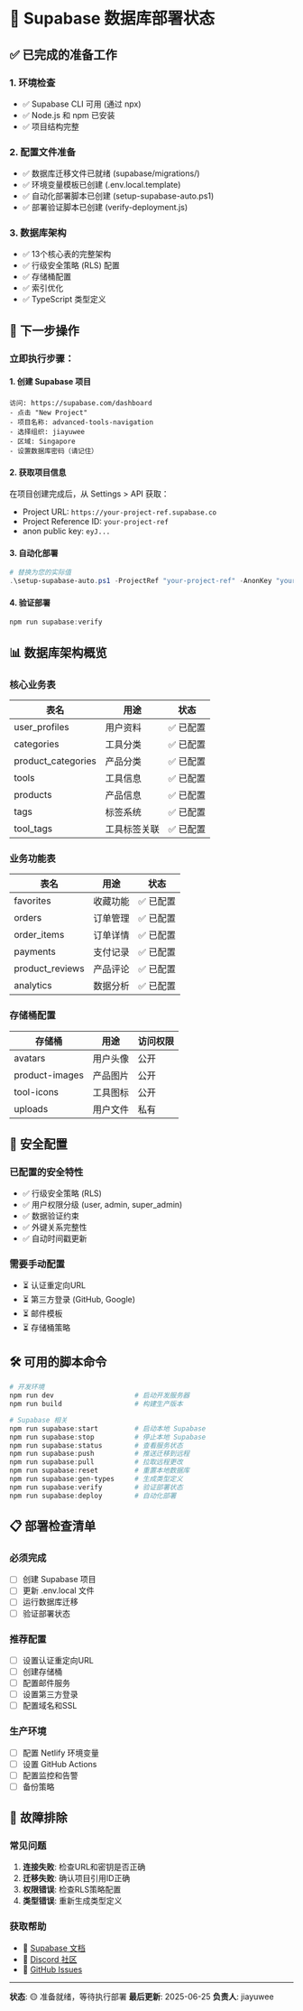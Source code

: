 # 🚀 Supabase 数据库部署状态

## ✅ 已完成的准备工作

### 1. 环境检查
- ✅ Supabase CLI 可用 (通过 npx)
- ✅ Node.js 和 npm 已安装
- ✅ 项目结构完整

### 2. 配置文件准备
- ✅ 数据库迁移文件已就绪 (supabase/migrations/)
- ✅ 环境变量模板已创建 (.env.local.template)
- ✅ 自动化部署脚本已创建 (setup-supabase-auto.ps1)
- ✅ 部署验证脚本已创建 (verify-deployment.js)

### 3. 数据库架构
- ✅ 13个核心表的完整架构
- ✅ 行级安全策略 (RLS) 配置
- ✅ 存储桶配置
- ✅ 索引优化
- ✅ TypeScript 类型定义

## 🔄 下一步操作

### 立即执行步骤：

#### 1. 创建 Supabase 项目
```
访问: https://supabase.com/dashboard
- 点击 "New Project"
- 项目名称: advanced-tools-navigation
- 选择组织: jiayuwee
- 区域: Singapore
- 设置数据库密码（请记住）
```

#### 2. 获取项目信息
在项目创建完成后，从 Settings > API 获取：
- Project URL: `https://your-project-ref.supabase.co`
- Project Reference ID: `your-project-ref`
- anon public key: `eyJ...`

#### 3. 自动化部署
```powershell
# 替换为您的实际值
.\setup-supabase-auto.ps1 -ProjectRef "your-project-ref" -AnonKey "your-anon-key"
```

#### 4. 验证部署
```powershell
npm run supabase:verify
```

## 📊 数据库架构概览

### 核心业务表
| 表名 | 用途 | 状态 |
|------|------|------|
| user_profiles | 用户资料 | ✅ 已配置 |
| categories | 工具分类 | ✅ 已配置 |
| product_categories | 产品分类 | ✅ 已配置 |
| tools | 工具信息 | ✅ 已配置 |
| products | 产品信息 | ✅ 已配置 |
| tags | 标签系统 | ✅ 已配置 |
| tool_tags | 工具标签关联 | ✅ 已配置 |

### 业务功能表
| 表名 | 用途 | 状态 |
|------|------|------|
| favorites | 收藏功能 | ✅ 已配置 |
| orders | 订单管理 | ✅ 已配置 |
| order_items | 订单详情 | ✅ 已配置 |
| payments | 支付记录 | ✅ 已配置 |
| product_reviews | 产品评论 | ✅ 已配置 |
| analytics | 数据分析 | ✅ 已配置 |

### 存储桶配置
| 存储桶 | 用途 | 访问权限 |
|--------|------|----------|
| avatars | 用户头像 | 公开 |
| product-images | 产品图片 | 公开 |
| tool-icons | 工具图标 | 公开 |
| uploads | 用户文件 | 私有 |

## 🔐 安全配置

### 已配置的安全特性
- ✅ 行级安全策略 (RLS) 
- ✅ 用户权限分级 (user, admin, super_admin)
- ✅ 数据验证约束
- ✅ 外键关系完整性
- ✅ 自动时间戳更新

### 需要手动配置
- ⏳ 认证重定向URL
- ⏳ 第三方登录 (GitHub, Google)
- ⏳ 邮件模板
- ⏳ 存储桶策略

## 🛠️ 可用的脚本命令

```powershell
# 开发环境
npm run dev                    # 启动开发服务器
npm run build                  # 构建生产版本

# Supabase 相关
npm run supabase:start         # 启动本地 Supabase
npm run supabase:stop          # 停止本地 Supabase
npm run supabase:status        # 查看服务状态
npm run supabase:push          # 推送迁移到远程
npm run supabase:pull          # 拉取远程更改
npm run supabase:reset         # 重置本地数据库
npm run supabase:gen-types     # 生成类型定义
npm run supabase:verify        # 验证部署状态
npm run supabase:deploy        # 自动化部署
```

## 📋 部署检查清单

### 必须完成
- [ ] 创建 Supabase 项目
- [ ] 更新 .env.local 文件
- [ ] 运行数据库迁移
- [ ] 验证部署状态

### 推荐配置
- [ ] 设置认证重定向URL
- [ ] 创建存储桶
- [ ] 配置邮件服务
- [ ] 设置第三方登录
- [ ] 配置域名和SSL

### 生产环境
- [ ] 配置 Netlify 环境变量
- [ ] 设置 GitHub Actions
- [ ] 配置监控和告警
- [ ] 备份策略

## 🚨 故障排除

### 常见问题
1. **连接失败**: 检查URL和密钥是否正确
2. **迁移失败**: 确认项目引用ID正确
3. **权限错误**: 检查RLS策略配置
4. **类型错误**: 重新生成类型定义

### 获取帮助
- 📖 [Supabase 文档](https://supabase.com/docs)
- 💬 [Discord 社区](https://discord.supabase.com)
- 🐛 [GitHub Issues](https://github.com/supabase/supabase/issues)

---

**状态**: 🟡 准备就绪，等待执行部署
**最后更新**: 2025-06-25
**负责人**: jiayuwee
